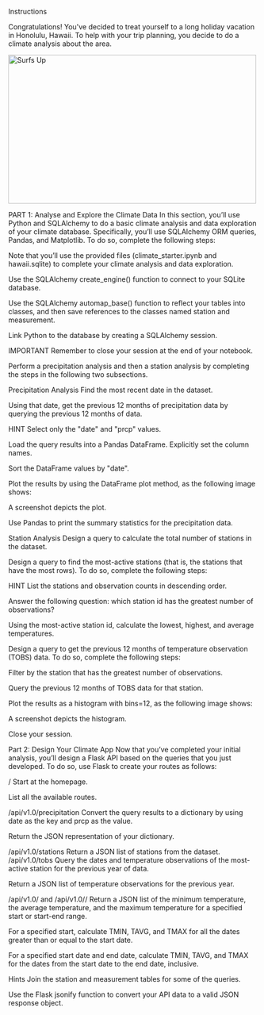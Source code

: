 <div class="cell markdown">

Instructions

Congratulations! You've decided to treat yourself to a long holiday
vacation in Honolulu, Hawaii. To help with your trip planning, you
decide to do a climate analysis about the area. 

<img src="https://static.bc-edx.com/data/dla-1-2/m10/lms/img/surfs-up.jpg" alt="Surfs Up" width="500" height="300">


PART 1: 
Analyse and Explore the Climate Data In this section, you’ll use
Python and SQLAlchemy to do a basic climate analysis and data
exploration of your climate database. Specifically, you’ll use
SQLAlchemy ORM queries, Pandas, and Matplotlib. To do so, complete the
following steps:
</section>
Note that you’ll use the provided files (climate_starter.ipynb and
hawaii.sqlite) to complete your climate analysis and data exploration.

Use the SQLAlchemy create_engine() function to connect to your SQLite
database.

Use the SQLAlchemy automap_base() function to reflect your tables into
classes, and then save references to the classes named station and
measurement.

Link Python to the database by creating a SQLAlchemy session.

IMPORTANT Remember to close your session at the end of your notebook.

Perform a precipitation analysis and then a station analysis by
completing the steps in the following two subsections.

Precipitation Analysis Find the most recent date in the dataset.

Using that date, get the previous 12 months of precipitation data by
querying the previous 12 months of data.

HINT Select only the "date" and "prcp" values.

Load the query results into a Pandas DataFrame. Explicitly set the
column names.

Sort the DataFrame values by "date".

Plot the results by using the DataFrame plot method, as the following
image shows:

A screenshot depicts the plot.

Use Pandas to print the summary statistics for the precipitation data.

Station Analysis Design a query to calculate the total number of
stations in the dataset.

Design a query to find the most-active stations (that is, the stations
that have the most rows). To do so, complete the following steps:

HINT List the stations and observation counts in descending order.

Answer the following question: which station id has the greatest number
of observations?

Using the most-active station id, calculate the lowest, highest, and
average temperatures.

Design a query to get the previous 12 months of temperature observation
(TOBS) data. To do so, complete the following steps:

Filter by the station that has the greatest number of observations.

Query the previous 12 months of TOBS data for that station.

Plot the results as a histogram with bins=12, as the following image
shows:

A screenshot depicts the histogram.

Close your session.

</p> 

Part 2: Design Your Climate App Now that you’ve completed your initial
analysis, you’ll design a Flask API based on the queries that you just
developed. To do so, use Flask to create your routes as follows:

/ Start at the homepage.

List all the available routes.

/api/v1.0/precipitation Convert the query results to a dictionary by
using date as the key and prcp as the value.

Return the JSON representation of your dictionary.

/api/v1.0/stations Return a JSON list of stations from the dataset.
/api/v1.0/tobs Query the dates and temperature observations of the
most-active station for the previous year of data.

Return a JSON list of temperature observations for the previous year.

/api/v1.0/<start> and /api/v1.0/<start>/<end> Return a JSON list of the
minimum temperature, the average temperature, and the maximum
temperature for a specified start or start-end range.

For a specified start, calculate TMIN, TAVG, and TMAX for all the dates
greater than or equal to the start date.

For a specified start date and end date, calculate TMIN, TAVG, and TMAX
for the dates from the start date to the end date, inclusive.

Hints Join the station and measurement tables for some of the queries.

Use the Flask jsonify function to convert your API data to a valid JSON
response object.

</div>
